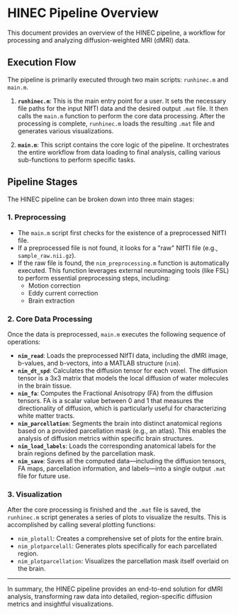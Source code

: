 # HINEC Pipeline Overview

This document provides an overview of the HINEC pipeline, a workflow for processing and analyzing diffusion-weighted MRI (dMRI) data.

## Execution Flow

The pipeline is primarily executed through two main scripts: `runhinec.m` and `main.m`.

1.  **`runhinec.m`**: This is the main entry point for a user. It sets the necessary file paths for the input NIfTI data and the desired output `.mat` file. It then calls the `main.m` function to perform the core data processing. After the processing is complete, `runhinec.m` loads the resulting `.mat` file and generates various visualizations.

2.  **`main.m`**: This script contains the core logic of the pipeline. It orchestrates the entire workflow from data loading to final analysis, calling various sub-functions to perform specific tasks.

## Pipeline Stages

The HINEC pipeline can be broken down into three main stages:

### 1. Preprocessing

-   The `main.m` script first checks for the existence of a preprocessed NIfTI file.
-   If a preprocessed file is not found, it looks for a "raw" NIfTI file (e.g., `sample_raw.nii.gz`).
-   If the raw file is found, the `nim_preprocessing.m` function is automatically executed. This function leverages external neuroimaging tools (like FSL) to perform essential preprocessing steps, including:
    -   Motion correction
    -   Eddy current correction
    -   Brain extraction

### 2. Core Data Processing

Once the data is preprocessed, `main.m` executes the following sequence of operations:

-   **`nim_read`**: Loads the preprocessed NIfTI data, including the dMRI image, b-values, and b-vectors, into a MATLAB structure (`nim`).
-   **`nim_dt_spd`**: Calculates the diffusion tensor for each voxel. The diffusion tensor is a 3x3 matrix that models the local diffusion of water molecules in the brain tissue.
-   **`nim_fa`**: Computes the Fractional Anisotropy (FA) from the diffusion tensors. FA is a scalar value between 0 and 1 that measures the directionality of diffusion, which is particularly useful for characterizing white matter tracts.
-   **`nim_parcellation`**: Segments the brain into distinct anatomical regions based on a provided parcellation mask (e.g., an atlas). This enables the analysis of diffusion metrics within specific brain structures.
-   **`nim_load_labels`**: Loads the corresponding anatomical labels for the brain regions defined by the parcellation mask.
-   **`nim_save`**: Saves all the computed data—including the diffusion tensors, FA maps, parcellation information, and labels—into a single output `.mat` file for future use.

### 3. Visualization

After the core processing is finished and the `.mat` file is saved, the `runhinec.m` script generates a series of plots to visualize the results. This is accomplished by calling several plotting functions:

-   `nim_plotall`: Creates a comprehensive set of plots for the entire brain.
-   `nim_plotparcelall`: Generates plots specifically for each parcellated region.
-   `nim_plotparcellation`: Visualizes the parcellation mask itself overlaid on the brain.

---

In summary, the HINEC pipeline provides an end-to-end solution for dMRI analysis, transforming raw data into detailed, region-specific diffusion metrics and insightful visualizations.
